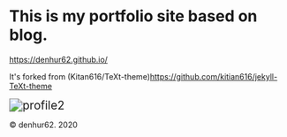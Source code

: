 # This is my portfolio site based on blog.

https://denhur62.github.io/

It's forked from (Kitan616/TeXt-theme)https://github.com/kitian616/jekyll-TeXt-theme

<img src="https://user-images.githubusercontent.com/63595768/107858821-8831df00-6e79-11eb-86a1-ebf8d631e6a7.png" alt="profile2" style="zoom:150%;" />



© denhur62. 2020

